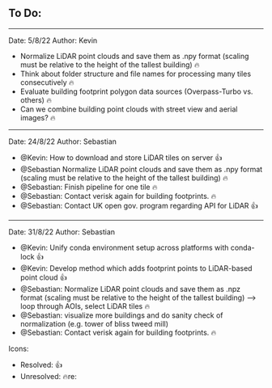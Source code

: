 ## To Do:

---
Date: 5/8/22
Author: Kevin

- Normalize LiDAR point clouds and save them as .npy format (scaling must be relative to the height of the
 tallest building) :fire:
- Think about folder structure and file names for processing many tiles consecutively :fire:
- Evaluate building footprint polygon data sources (Overpass-Turbo vs. others) :fire:
- Can we combine building point clouds with street view and aerial images? :fire:
---
Date: 24/8/22
Author: Sebastian

- @Kevin: How to download and store LiDAR tiles on server  :+1:
- @Sebastian Normalize LiDAR point clouds and save them as .npy format (scaling must be relative to the height of the
 tallest building) :fire:
- @Sebastian: Finish pipeline for one tile :fire:
- @Sebastian: Contact verisk again for building footprints. :fire:
- @Sebastian: Contact UK open gov. program regarding API for LiDAR :+1:

---
Date: 31/8/22
Author: Sebastian
- @Kevin: Unify conda environment setup across platforms with conda-lock :+1:
- @Kevin: Develop method which adds footprint points to LiDAR-based point cloud :+1:
- @Sebastian: Normalize LiDAR point clouds and save them as .npz format (scaling must be relative to the height of the
 tallest building) --> loop through AOIs, select LiDAR tiles :fire:
- @Sebastian: visualize more buildings and do sanity check of normalization (e.g. tower of bliss tweed mill)
- @Sebastian: Contact verisk again for building footprints. :fire:

Icons:

- Resolved: :+1:
- Unresolved: :fire:re: